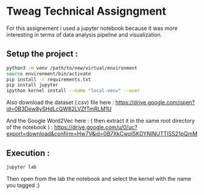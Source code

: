 # Tweag Technical Assigngment
For this assignement i used a jupyter notebook because it was more interesting in terms of data analysis pipeline and visualization.

## Setup the project :
```bash
python3 -m venv /path/to/new/virtual/environment
source environment/bin/activate
pip install -r requirements.txt
pip install jupyter
ipython kernel install --name "local-venv" --user
```

Also download the dataset (.csv) file here :
https://drive.google.com/open?id=0B3Dew8ySHdLcQW82LVZfTmRLM1U

And the Google Word2Vec here : ( then extract it in the same root directory of the notebook ) :
https://drive.google.com/u/0/uc?export=download&confirm=Hw7V&id=0B7XkCwpI5KDYNlNUTTlSS21pQmM
## Execution :
```bash
jupyter lab
```
Then open from the lab the notebook and select the kernel with the name you tagged :)